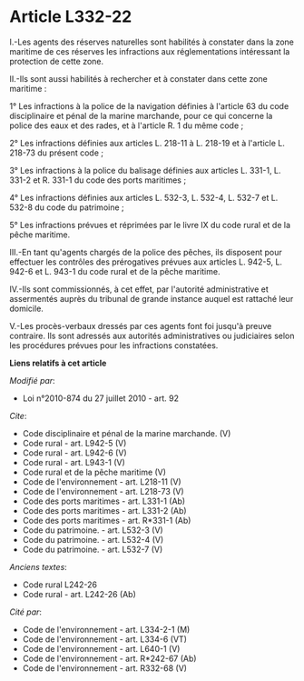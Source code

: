 # Article L332-22

I.-Les agents des réserves naturelles sont habilités à constater dans la zone maritime de ces réserves les infractions aux
réglementations intéressant la protection de cette zone. 

II.-Ils sont aussi habilités à rechercher et à constater dans cette zone maritime : 

1° Les infractions à la police de la navigation définies à l'article 63 du code disciplinaire et pénal de la marine
marchande, pour ce qui concerne la police des eaux et des rades, et à l'article R. 1 du même code ; 

2° Les infractions définies aux articles L. 218-11 à L. 218-19 et à l'article L. 218-73 du présent code ; 

3° Les infractions à la police du balisage définies aux articles L. 331-1, L. 331-2 et R. 331-1 du code des ports
maritimes ; 

4° Les infractions définies aux articles L. 532-3, L. 532-4, L. 532-7 et L. 532-8 du code du patrimoine ; 

5° Les infractions prévues et réprimées par le livre IX du code rural et de la pêche maritime. 

III.-En tant qu'agents chargés de la police des pêches, ils disposent pour effectuer les contrôles des prérogatives prévues
aux articles L. 942-5, L. 942-6 et L. 943-1 du code rural et de la pêche maritime. 

IV.-Ils sont commissionnés, à cet effet, par l'autorité administrative et assermentés auprès du tribunal de grande instance
auquel est rattaché leur domicile. 

V.-Les procès-verbaux dressés par ces agents font foi jusqu'à preuve contraire. Ils sont adressés aux autorités
administratives ou judiciaires selon les procédures prévues pour les infractions constatées.

**Liens relatifs à cet article**

_Modifié par_:

  - Loi n°2010-874 du 27 juillet 2010 - art. 92

_Cite_:

  - Code disciplinaire et pénal de la marine marchande. (V)
  - Code rural - art. L942-5 (V)
  - Code rural - art. L942-6 (V)
  - Code rural - art. L943-1 (V)
  - Code rural et de la pêche maritime (V)
  - Code de l'environnement - art. L218-11 (V)
  - Code de l'environnement - art. L218-73 (V)
  - Code des ports maritimes - art. L331-1 (Ab)
  - Code des ports maritimes - art. L331-2 (Ab)
  - Code des ports maritimes - art. R*331-1 (Ab)
  - Code du patrimoine. - art. L532-3 (V)
  - Code du patrimoine. - art. L532-4 (V)
  - Code du patrimoine. - art. L532-7 (V)

_Anciens textes_:

  - Code rural L242-26
  - Code rural - art. L242-26 (Ab)

_Cité par_:

  - Code de l'environnement - art. L334-2-1 (M)
  - Code de l'environnement - art. L334-6 (VT)
  - Code de l'environnement - art. L640-1 (V)
  - Code de l'environnement - art. R*242-67 (Ab)
  - Code de l'environnement - art. R332-68 (V)
